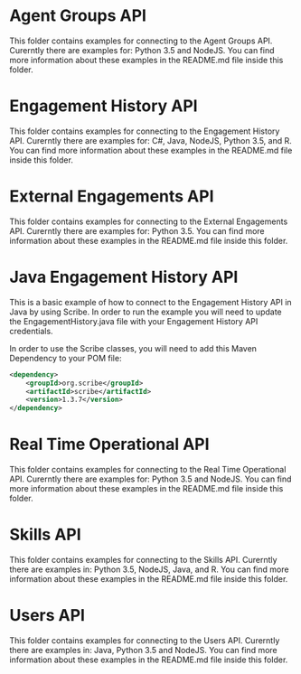 # Agent Groups API

This folder contains examples for connecting to the Agent Groups API. Curerntly there are examples for: Python 3.5 and NodeJS. You can find more information about these examples in the README.md file inside this folder.

# Engagement History API 

This folder contains examples for connecting to the Engagement History API. Curerntly there are examples for: C#, Java, NodeJS, Python 3.5, and R. You can find more information about these examples in the README.md file inside this folder.

# External Engagements API 

This folder contains examples for connecting to the External Engagements API. Curerntly there are examples for: Python 3.5. You can find more information about these examples in the README.md file inside this folder.

# Java Engagement History API

This is a basic example of how to connect to the Engagement History API in Java by using Scribe. In order to run the example you will need to update the EngagementHistory.java file with your Engagement History API credentials.

In order to use the Scribe classes, you will need to add this Maven Dependency to your POM file:

```xml
<dependency>
	<groupId>org.scribe</groupId>
	<artifactId>scribe</artifactId>
	<version>1.3.7</version>
</dependency>
```

# Real Time Operational API 

This folder contains examples for connecting to the Real Time Operational API. Curerntly there are examples for: Python 3.5 and NodeJS. You can find more information about these examples in the README.md file inside this folder.

# Skills API 

This folder contains examples for connecting to the Skills API. Curerntly there are examples in: Python 3.5, NodeJS, Java, and R. You can find more information about these examples in the README.md file inside this folder.

# Users API 

This folder contains examples for connecting to the Users API. Curerntly there are examples in: Java, Python 3.5 and NodeJS. You can find more information about these examples in the README.md file inside this folder.
